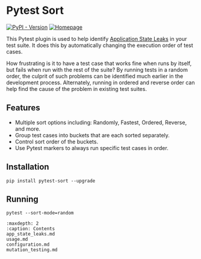 # Pytest Sort

[![PyPI - Version](https://img.shields.io/pypi/v/pytest-sort)](https://pypi.org/project/pytest-sort)
[![Homepage](https://img.shields.io/badge/Homepage-github-white)](https://github.com/WiredNerd/pytest-sort)

This Pytest plugin is used to help identify [Application State Leaks](project:app_state_leaks.md) in your test suite.
It does this by automatically changing the execution order of test cases.

How frustrating is it to have a test case that works fine when runs by itself, but fails when run with the rest of the suite?
By running tests in a random order, the culprit of such problems can be identified much earlier in the development process.
Alternately, running in ordered and reverse order can help find the cause of the problem in existing test suites.

## Features

* Multiple sort options including: Randomly, Fastest, Ordered, Reverse, and more.
* Group test cases into buckets that are each sorted separately.
* Control sort order of the buckets.
* Use Pytest markers to always run specific test cases in order.

## Installation

```
pip install pytest-sort --upgrade
```

## Running

```
pytest --sort-mode=random
```

```{toctree}
:maxdepth: 2
:caption: Contents
app_state_leaks.md
usage.md
configuration.md
mutation_testing.md
```

